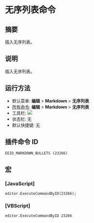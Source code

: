# 无序列表命令

## 摘要

插入无序列表。

## 说明

插入无序列表。

## 运行方法

- 默认菜单: **编辑** \> **Markdown** \> **无序列表**
- [所有命令](../tools/all_commands): **编辑** \> **Markdown** \> **无序列表**
- 工具栏: ![](../../images/bullets..png)
- 状态栏: 无
- 默认快捷键: 无

## 插件命令 ID

```
EEID_MARKDOWN_BULLETS (23266)
```

## 宏

### \[JavaScript\]

```
editor.ExecuteCommandByID(23266);
```

### \[VBScript\]

```
editor.ExecuteCommandByID 23266
```
